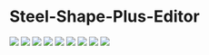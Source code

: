 # Steel-Shape-Plus-Editor  
<img src = "draw SteelShape plus editor-2.jpg" />  
<img src = "draw SteelShape plus editor-3.jpg" />  
<img src = "draw SteelShape plus editor-4.jpg" />  
<img src = "draw SteelShape plus editor-5.jpg" />  
<img src = "draw SteelShape plus editor-6.jpg" />  
<img src = "draw SteelShape plus editor-7.jpg" />  
<img src = "draw SteelShape plus editor-8.jpg" />  
<img src = "draw SteelShape plus editor-9.jpg" />  
<img src = "draw SteelShape plus editor-10.jpg" />  
